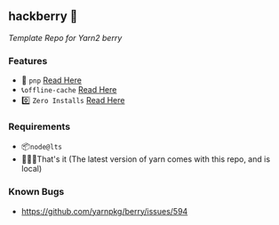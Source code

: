 ## hackberry 🧪

_Template Repo for Yarn2 berry_

### Features

- 🔌 `pnp` [Read Here](https://next.yarnpkg.com/features/pnp)
- 📞`offline-cache` [Read Here](https://next.yarnpkg.com/features/offline-cache)
- 0️⃣ `Zero Installs` [Read Here](https://next.yarnpkg.com/features/zero-installs)

### Requirements

- 📦`node@lts`
- 🤷🏻‍♂️That's it (The latest version of yarn comes with this repo, and is local)

### Known Bugs

- https://github.com/yarnpkg/berry/issues/594
